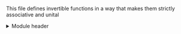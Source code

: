 This file defines invertible functions in a way that makes them strictly associative and unital

<details>
<summary>Module header</summary>
```agda
{-# OPTIONS --cubical --safe #-}

module Groups.Function.Inverse where

open import Cubical.Core.Primitives
open import Cubical.Data.Nat
open import Cubical.Data.Sigma
open import Cubical.Foundations.HLevels
open import Cubical.Foundations.Prelude
open import Cubical.Functions.FunExtEquiv

private
  variable
    ℓ ℓ′ ℓ″ ℓ‴ : Level
    A : Type ℓ
    B : Type ℓ′
    C : Type ℓ″
    D : Type ℓ‴
```
</details>

The definition is given as an iterated Sigma type to make various proofs easier.

```agda
Inverse : (A : Type ℓ) (B : Type ℓ′) → Type (ℓ-max ℓ ℓ′)
Inverse A B = Σ[ ↑ ∈ (A → B) ] Σ[ ↓ ∈ (B → A) ] (∀ b x → x ≡ ↓ b → ↑ x ≡ b) × (∀ a y → y ≡ ↑ a → ↓ y ≡ a)
```

## Set Properties

We can show this is a set using standard functions from the Cubical library.

```agda
isSetΠ3 : ∀ {A : Type ℓ} {B : A → Type ℓ′} {C : (a : A) → B a → Type ℓ″}
            {D : (a : A) → (b : B a) → (c : C a b) → Type ℓ‴} →
            ((a : A) → (b : B a) → (c : C a b) → isSet (D a b c)) →
            isSet ((a : A) → (b : B a) → (c : C a b) → D a b c)
isSetΠ3 h = isSetΠ2 (λ x y → isSetΠ (λ z → h x y z))

isSetInv : isSet A → isSet B → isSet (Inverse A B)
isSetInv isSetA isSetB =
  isSetΣ (isSetΠ λ x → isSetB) λ f →
    isSetΣ (isSetΠ λ x → isSetA) λ g →
      isSet× (isSetΠ3 λ x y z → isProp→isSet (isSetB (f y) x))
             (isSetΠ3 λ x y z → isProp→isSet (isSetA (g y) x))
```

We next prove a small lemma that says that inverses between sets are the same if their underlying (forward) functions are the same.

```agda
inverse-equality-lemma : (f g : Inverse A B) → isSet A → isSet B → ((x : A) → fst f x ≡ fst g x) → f ≡ g
inverse-equality-lemma {A = A} {B = B} (f , finv , εf , ηf) (g , ginv , εg , ηg) isSetA isSetB p =
  ΣPathP (funExt p , toPathP (ΣPathP (funExt lem , toPathP (ΣPathP (funExt₃ (λ x y z → isSetB _ _ _ _) , funExt₃ (λ x y z → isSetA _ _ _ _))))))
    where
      lem : (x : B) → transp (λ i → A) i0 (finv (transp (λ j → B) i0 x)) ≡ ginv x
      lem x =
        transp (λ i → A) i0 (finv (transp (λ j → B) i0 x)) ≡⟨ transportRefl (finv (transp (λ j → B) i0 x)) ⟩
        finv (transp (λ j → B) i0 x) ≡⟨ cong finv (transportRefl x) ⟩
        finv x ≡⟨ cong finv (sym (εg x (ginv x) refl)) ⟩
        finv (g (ginv x)) ≡⟨ ηf (ginv x) (g (ginv x)) (sym (p (ginv x))) ⟩
        ginv x ∎
```

## Group Properties

We are able to define composition and inverses as follows:

```agda
infixr 30 _∘_
_∘_ : Inverse B C → Inverse A B → Inverse A C
_∘_ (f , g , p , q) (f′ , g′ , p′ , q′) =
  (λ x → f (f′ x)) ,
  (λ x → g′ (g x)) ,
  (λ b x r → p b (f′ x) (p′ (g b) x r)) ,
  λ a y r → q′ a (g y) (q (f′ a) y r)

id-inv : Inverse A A
id-inv = (λ x → x) , (λ x → x) , (λ b x p → p) , λ a y p → p
```

As wanted, associativity and unitality hold definitionally.

```agda
inv-comp-assoc : ∀ (f : Inverse C D) (g : Inverse B C) (h : Inverse A B) → f ∘ (g ∘ h) ≡ (f ∘ g) ∘ h
inv-comp-assoc f g h = refl

id-unit-left : (f : Inverse A B) → id-inv ∘ f ≡ f
id-unit-left f = refl

id-unit-right : (f : Inverse A B) → f ∘ id-inv ≡ f
id-unit-right f = refl
```

The remainder of the properties also hold.

```agda
inv-inv : (f : Inverse A B) → Inverse B A
inv-inv (f , g , p , q) = g , f , q , p

inv-inv-left : isSet A → (f : Inverse A B) → inv-inv f ∘ f ≡ id-inv
inv-inv-left isSetA f@(↑ , ↓ , ε , η) = inverse-equality-lemma (inv-inv f ∘ f) id-inv isSetA isSetA λ x → η x (↑ x) refl

inv-inv-right : isSet B → (f : Inverse A B) → f ∘ inv-inv f ≡ id-inv
inv-inv-right isSetB f@(↑ , ↓ , ε , η) = inverse-equality-lemma (f ∘ inv-inv f) id-inv isSetB isSetB λ x → ε x (↓ x) refl
```
